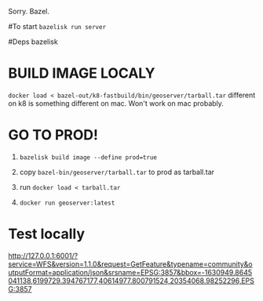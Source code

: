 Sorry.
Bazel.

#To start
`bazelisk run server`

#Deps
bazelisk

# BUILD IMAGE LOCALY
`docker load < bazel-out/k8-fastbuild/bin/geoserver/tarball.tar`
different on k8 is something different on mac. Won't work on mac probably.

# GO TO PROD!
1. `bazelisk build image --define prod=true`

2. copy
`bazel-bin/geoserver/tarball.tar`
to prod as tarball.tar

3. run `docker load < tarball.tar`
4. `docker run geoserver:latest`

# Test locally
http://127.0.0.1:6001/?service=WFS&version=1.1.0&request=GetFeature&typename=community&outputFormat=application/json&srsname=EPSG:3857&bbox=-1630949.8645041138,6199729.394767177,40614977.800791524,20354068.98252296,EPSG:3857